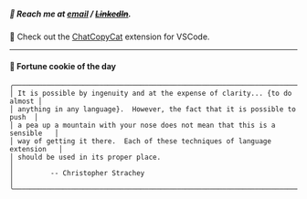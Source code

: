 ##### :calling: Reach me at **[email](mailto:johannes@stenmark.in)** ***/*** **[~~LinkedIn~~](https://www.linkedin.com/in/johannes-stenmark)**.
:feet: Check out the [ChatCopyCat](https://github.com/jstenmark/ChatCopyCat) extension for VSCode.

---
#### :cookie: Fortune cookie of the day
```smalltalk
╭────────────────────────────────────────────────────────────────────────────╮
│ It is possible by ingenuity and at the expense of clarity... {to do almost │
│ anything in any language}.  However, the fact that it is possible to push  │
│ a pea up a mountain with your nose does not mean that this is a sensible   │
│ way of getting it there.  Each of these techniques of language extension   │
│ should be used in its proper place.                                        │
│         -- Christopher Strachey                                            │
╰────────────────────────────────────────────────────────────────────────────╯
```

